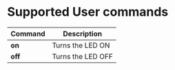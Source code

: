 # Supported User commands
|Command| Description|
|-------|------------|
|**on**|Turns the LED ON|
|**off**|Turns the LED OFF|
